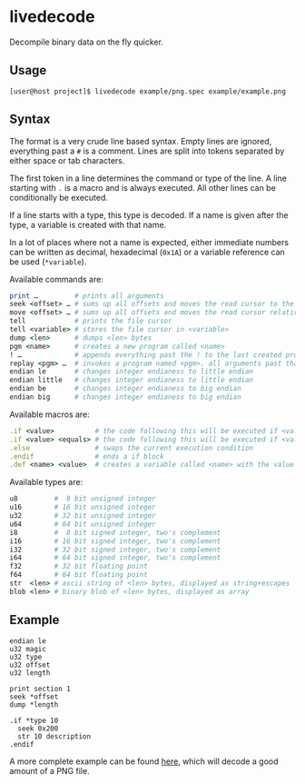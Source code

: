 # livedecode

Decompile binary data on the fly quicker.

## Usage

```sh-session
[user@host project]$ livedecode example/png.spec example/example.png
```

## Syntax

The format is a very crude line based syntax. Empty lines are ignored, everything past a `#` is a comment.
Lines are split into tokens separated by either space or tab characters.

The first token in a line determines the command or type of the line.
A line starting with `.` is a macro and is always executed. All other lines can be conditionally be executed.

If a line starts with a type, this type is decoded. If a name is given after the type, a variable is created with that name.

In a lot of places where not a name is expected, either immediate numbers can be written as decimal, hexadecimal (`0x1A`) or a
variable reference can be used (`*variable`).

Available commands are:

```rb
print …         # prints all arguments
seek <offset> … # sums up all offsets and moves the read cursor to the absolute position
move <offset> … # sums up all offsets and moves the read cursor relatively. Accepts negative numbers
tell            # prints the file cursor
tell <variable> # stores the file cursor in <variable>
dump <len>      # dumps <len> bytes
pgm <name>      # creates a new program called <name>
! …             # appends everything past the ! to the last created program
replay <pgm> …  # invokes a program named <pgm>. all arguments past that are passed as variables arg[0] to arg[n]
endian le       # changes integer endianess to little endian
endian little   # changes integer endianess to little endian
endian be       # changes integer endianess to big endian
endian big      # changes integer endianess to big endian
```

Available macros are:

```rb
.if <value>          # the code following this will be executed if <value> is not 0
.if <value> <equals> # the code following this will be executed if <value> is equals to <equals>
.else                # swaps the current execution condition
.endif               # ends a if block
.def <name> <value>  # creates a variable called <name> with the value <value>. Useful for constants or aliases
```

Available types are:

```rb
u8         #  8 bit unsigned integer
u16        # 16 bit unsigned integer
u32        # 32 bit unsigned integer
u64        # 64 bit unsigned integer
i8         #  8 bit signed integer, two's complement
i16        # 16 bit signed integer, two's complement
i32        # 32 bit signed integer, two's complement
i64        # 64 bit signed integer, two's complement
f32        # 32 bit floating point
f64        # 64 bit floating point
str  <len> # ascii string of <len> bytes, displayed as string+escapes
blob <len> # binary blob of <len> bytes, displayed as array
```

## Example

```
endian le
u32 magic
u32 type
u32 offset
u32 length

print section 1
seek *offset
dump *length

.if *type 10
  seek 0x200
  str 10 description
.endif
```

A more complete example can be found [here](example/), which will decode a good amount of a PNG file.
